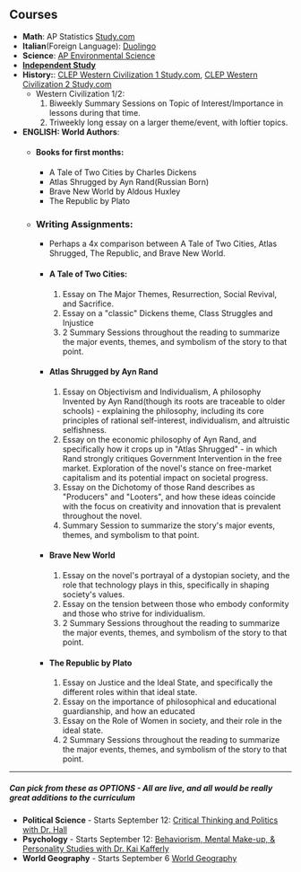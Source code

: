 ## **Courses**
- **Math**: AP Statistics [Study.com](https://study.com/academy/course/ap-statistics-exam-prep.html)
- **Italian**(Foreign Language): [Duolingo](https://www.duolingo.com/learn)
- **Science**: [AP Environmental Science](https://study.com/academy/course/ap-environmental-science.html)
- [**Independent Study**](https://github.com/Garberchov/GARBER_INSTITUTE/tree/main/INDEPENDENT_STUDY)
- **History:**: [CLEP Western Civilization 1 Study.com](https://study.com/academy/course/clep-western-civilization-i-course.html), [CLEP Western Civilization 2 Study.com](https://study.com/academy/course/clep-western-civilization-ii-study-guide-test-prep.html)
	- Western Civilization 1/2:
		1. Biweekly Summary Sessions on Topic of Interest/Importance in lessons during that time.
		2. Triweekly long essay on a larger theme/event, with loftier topics. 
- **ENGLISH: World Authors**:
	- #### Books for first months:
		- A Tale of Two Cities by Charles Dickens
		- Atlas Shrugged by Ayn Rand(Russian Born)
		- Brave New World by Aldous Huxley
		- The Republic by Plato
	- ### Writing Assignments:
		- Perhaps a 4x comparison between A Tale of Two Cities, Atlas Shrugged, The Republic, and Brave New World.
		- #### A Tale of Two Cities:
			1. Essay on The Major Themes, Resurrection, Social Revival, and Sacrifice.
			2. Essay on a "classic" Dickens theme, Class Struggles and Injustice
			3. 2 Summary Sessions throughout the reading to summarize the major events, themes, and symbolism of the story to that point.
		- #### Atlas Shrugged by Ayn Rand
			1. Essay on Objectivism and Individualism, A philosophy Invented by Ayn Rand(though its roots are traceable to older schools) - explaining the philosophy, including its core principles of rational self-interest, individualism, and altruistic selfishness.
			2. Essay on the economic philosophy of Ayn Rand, and specifically how it crops up in "Atlas Shrugged" - in which Rand strongly critiques Government Intervention in the free market. Exploration of the novel's stance on free-market capitalism and its potential impact on societal progress.
			3. Essay on the Dichotomy of those Rand describes as "Producers" and "Looters", and how these ideas coincide with the focus on creativity and innovation that is prevalent throughout the novel.
			4. Summary Session to summarize the story's major events, themes, and symbolism to that point.
		- #### Brave New World
			1. Essay on the novel's portrayal of a dystopian society, and the role that technology plays in this, specifically in shaping society's values. 
			2. Essay on the tension between those who embody conformity and those who strive for individualism.
			3. 2 Summary Sessions throughout the reading to summarize the major events, themes, and symbolism of the story to that point.
		- #### The Republic by Plato
			1. Essay on Justice and the Ideal State, and specifically the different roles within that ideal state. 
			2. Essay on the importance of philosophical and educational guardianship, and how an educated 
			3. Essay on the Role of Women in society, and their role in the ideal state. 
			4. 2 Summary Sessions throughout the reading to summarize the major events, themes, and symbolism of the story to that point.
----
##### Can pick from these as OPTIONS - All are live, and all would be really great additions to the curriculum

- **Political Science** - Starts September 12: [Critical Thinking and Politics with Dr. Hall](https://outschool.com/classes/critical-thinking-and-politics-12-week-version-u0UQhIxk)
- **Psychology** - Starts September 12: [Behaviorism, Mental Make-up, & Personality Studies with Dr. Kai Kafferly](https://outschool.com/classes/behaviorism-mental-make-up-personality-studies-psychology-for-teens-XHo7w7LN)
- **World Geography** - Starts September 6 [World Geography](https://outschool.com/classes/world-geography-part-1-i-full-semester-NWeZhMQQ)